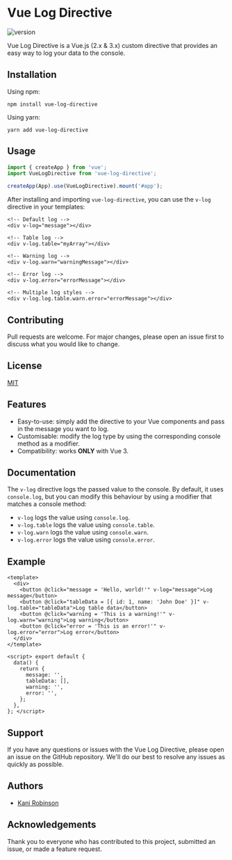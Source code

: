 
# Vue Log Directive

![version](https://img.shields.io/badge/version-1.0.0-blue)

Vue Log Directive is a Vue.js (2.x & 3.x) custom directive that provides an easy way to log your data to the console.

## Installation

Using npm:

`npm install vue-log-directive` 

Using yarn:

`yarn add vue-log-directive` 

## Usage

```js
import { createApp } from 'vue';
import VueLogDirective from 'vue-log-directive';

createApp(App).use(VueLogDirective).mount('#app');
```

After installing and importing `vue-log-directive`, you can use the `v-log` directive in your templates:

```vue
<!-- Default log -->
<div v-log="message"></div>

<!-- Table log -->
<div v-log.table="myArray"></div>

<!-- Warning log -->
<div v-log.warn="warningMessage"></div>

<!-- Error log -->
<div v-log.error="errorMessage"></div>

<!-- Multiple log styles -->
<div v-log.log.table.warn.error="errorMessage"></div>
```

## Contributing

Pull requests are welcome. For major changes, please open an issue first to discuss what you would like to change.

## License

[MIT](https://choosealicense.com/licenses/mit/)

## Features

-   Easy-to-use: simply add the directive to your Vue components and pass in the message you want to log.
-   Customisable: modify the log type by using the corresponding console method as a modifier.
-   Compatibility: works **ONLY** with Vue 3.

## Documentation

The `v-log` directive logs the passed value to the console. By default, it uses `console.log`, but you can modify this behaviour by using a modifier that matches a console method:

-   `v-log` logs the value using `console.log`.
-   `v-log.table` logs the value using `console.table`.
-   `v-log.warn` logs the value using `console.warn`.
-   `v-log.error` logs the value using `console.error`.

## Example

```vue
<template>
  <div>
    <button @click="message = 'Hello, world!'" v-log="message">Log message</button>
    <button @click="tableData = [{ id: 1, name: 'John Doe' }]" v-log.table="tableData">Log table data</button>
    <button @click="warning = 'This is a warning!'" v-log.warn="warning">Log warning</button>
    <button @click="error = 'This is an error!'" v-log.error="error">Log error</button>
  </div>
</template>

<script> export default {
  data() {
    return {
      message: '',
      tableData: [],
      warning: '',
      error: '',
    };
  },
}; </script>
```

## Support

If you have any questions or issues with the Vue Log Directive, please open an issue on the GitHub repository. We'll do our best to resolve any issues as quickly as possible.

## Authors

-   [Kani Robinson](https://github.com/kanirobinson)

## Acknowledgements

Thank you to everyone who has contributed to this project, submitted an issue, or made a feature request.
